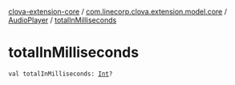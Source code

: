 [clova-extension-core](../../index.md) / [com.linecorp.clova.extension.model.core](../index.md) / [AudioPlayer](index.md) / [totalInMilliseconds](./total-in-milliseconds.md)

# totalInMilliseconds

`val totalInMilliseconds: `[`Int`](https://kotlinlang.org/api/latest/jvm/stdlib/kotlin/-int/index.html)`?`